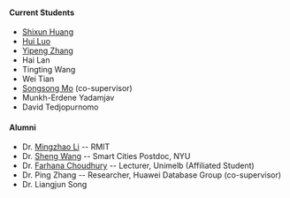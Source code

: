 #### Current Students
- [Shixun Huang](https://shixunh.io/)
- [Hui Luo](https://huiluohuiluohuiluo.github.io/)
- [Yipeng Zhang](https://sites.google.com/view/yipengzhang-rmit/home)
- Hai Lan
- Tingting Wang
- Wei Tian
- [Songsong Mo](http://songsongmo.cn/) (co-supervisor)
- Munkh-Erdene Yadamjav
- David Tedjopurnomo


#### Alumni
- Dr. [Mingzhao Li](http://mingzhaoli.net/) -- RMIT
- Dr. [Sheng Wang](https://sites.google.com/site/shengwangcs/) -- Smart Cities Postdoc, NYU
- Dr. [Farhana Choudhury](https://sites.google.com/site/farhanamc/) -- Lecturer, Unimelb (Affiliated Student)
- Dr. Ping Zhang -- Researcher, Huawei Database Group (co-supervisor)
- Dr. Liangjun Song